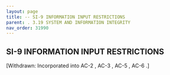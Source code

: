 ```yaml
---
layout: page
title: -- SI-9 INFORMATION INPUT RESTRICTIONS 
parent: . 3.19 SYSTEM AND INFORMATION INTEGRITY 
nav_order: 31990 
---
```


## SI-9 INFORMATION INPUT RESTRICTIONS

[Withdrawn: Incorporated into AC-2 , AC-3 , AC-5 , AC-6 .]
